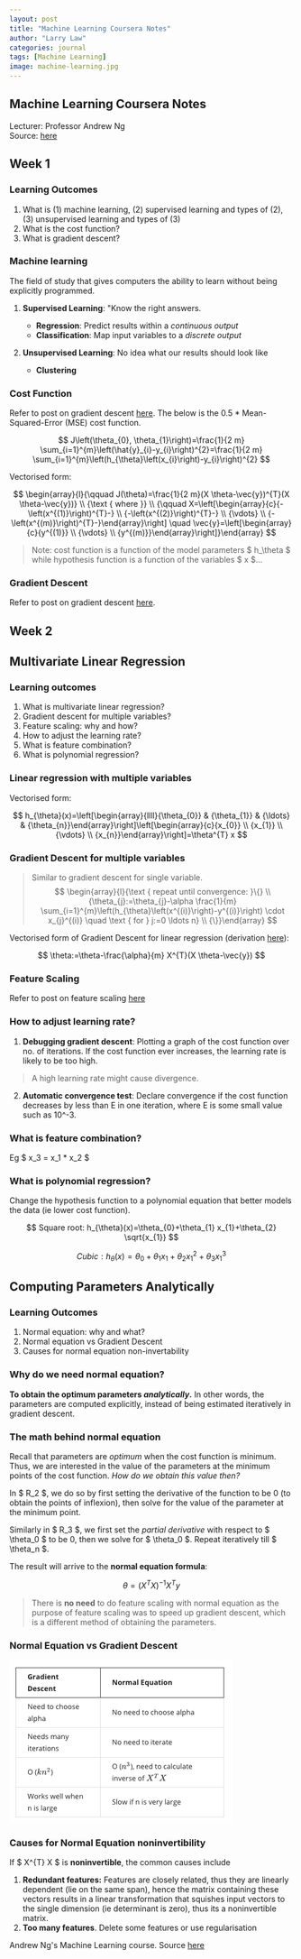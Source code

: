 ```yaml
---
layout: post
title: "Machine Learning Coursera Notes"
author: "Larry Law"
categories: journal
tags: [Machine Learning]
image: machine-learning.jpg
---
```


## Machine Learning Coursera Notes

Lecturer: Professor Andrew Ng <br>
Source: [here](https://www.coursera.org/learn/machine-learning/home/welcome)

## Week 1
### Learning Outcomes
1. What is (1) machine learning, (2) supervised learning and types of (2), (3) unsupervised learning and types of (3)
2. What is the cost function?
3. What is gradient descent?

### Machine learning
The field of study that gives computers the ability to learn without being explicitly programmed.
1. **Supervised Learning**: "Know the right answers.

    - **Regression**: Predict results within a _continuous output_ 
    - **Classification**: Map input variables to a _discrete output_

2. **Unsupervised Learning**: No idea what our results should look like
    - **Clustering**

### Cost Function
Refer to post on gradient descent [here](./gradient-descent.html). The below is the 0.5 * Mean-Squared-Error (MSE) cost function.

$$
J\left(\theta_{0}, \theta_{1}\right)=\frac{1}{2 m} \sum_{i=1}^{m}\left(\hat{y}_{i}-y_{i}\right)^{2}=\frac{1}{2 m} \sum_{i=1}^{m}\left(h_{\theta}\left(x_{i}\right)-y_{i}\right)^{2}
$$

Vectorised form:

$$
\begin{array}{l}{\qquad J(\theta)=\frac{1}{2 m}(X \theta-\vec{y})^{T}(X \theta-\vec{y})} \\ {\text { where }} \\ {\qquad X=\left[\begin{array}{c}{-\left(x^{(1)}\right)^{T}-} \\ {-\left(x^{(2)}\right)^{T}-} \\ {\vdots} \\ {-\left(x^{(m)}\right)^{T}-}\end{array}\right] \quad \vec{y}=\left[\begin{array}{c}{y^{(1)}} \\ {\vdots} \\ {y^{(m)}}\end{array}\right]}\end{array}
$$

> Note: cost function is a function of the model parameters \$ h_\theta \$ while hypothesis function is a function of the variables \$ x \$...

### Gradient Descent
Refer to post on gradient descent [here](./gradient-descent.html). 

## Week 2
## Multivariate Linear Regression
### Learning outcomes
1. What is multivariate linear regression? 
2. Gradient descent for multiple variables?
2. Feature scaling: why and how?
3. How to adjust the learning rate?
4. What is feature combination?
5. What is polynomial regression?

### Linear regression with multiple variables

Vectorised form:

$$
h_{\theta}(x)=\left[\begin{array}{llll}{\theta_{0}} & {\theta_{1}} & {\ldots} & {\theta_{n}}\end{array}\right]\left[\begin{array}{c}{x_{0}} \\ {x_{1}} \\ {\vdots} \\ {x_{n}}\end{array}\right]=\theta^{T} x
$$

### Gradient Descent for multiple variables
> Similar to gradient descent for single variable.
$$
\begin{array}{l}{\text { repeat until convergence: }\{} \\ {\theta_{j}:=\theta_{j}-\alpha \frac{1}{m} \sum_{i=1}^{m}\left(h_{\theta}\left(x^{(i)}\right)-y^{(i)}\right) \cdot x_{j}^{(i)} \quad \text { for } j:=0 \ldots n} \\ {\}}\end{array}
$$


Vectorised form of Gradient Descent for linear regression (derivation [here](./gradient-descent-linear-regression.html)):

$$
\theta:=\theta-\frac{\alpha}{m} X^{T}(X \theta-\vec{y})
$$


### Feature Scaling
Refer to post on feature scaling [here](./feature-scaling.html)

### How to adjust learning rate?
1. **Debugging gradient descent**: Plotting a graph of the cost function over no. of iterations. If the cost function ever increases, the learning rate is likely to be too high.
> A high learning rate might cause divergence.
2. **Automatic convergence test**: Declare convergence if the cost function decreases by less than E in one iteration, where E is some small value such as 10^-3. 

### What is feature combination?
Eg \$ x_3 = x_1 * x_2 \$

### What is polynomial regression?
Change the hypothesis function to a polynomial equation that better models the data (ie lower cost function).

$$
Square root: h_{\theta}(x)=\theta_{0}+\theta_{1} x_{1}+\theta_{2} \sqrt{x_{1}}
$$

$$
Cubic: h_{\theta}(x)=\theta_{0}+\theta_{1} x_{1}+\theta_{2} x_{1}^{2}+\theta_{3} x_{1}^{3}
$$

## Computing Parameters Analytically
### Learning Outcomes
1. Normal equation: why and what?
2. Normal equation vs Gradient Descent
3. Causes for normal equation non-invertability

### Why do we need normal equation? 
**To obtain the optimum parameters _analytically_.** In other words, the parameters are computed explicitly, instead of being estimated iteratively in gradient descent.

### The math behind normal equation
Recall that parameters are _optimum_ when the cost function is minimum. Thus, we are interested in the value of the parameters at the minimum points of the cost function. _How do we obtain this value then?_

In \$ R_2 \$, we do so by first setting the derivative of the function to be 0 (to obtain the points of inflexion), then solve for the value of the parameter at the minimum point.

Similarly in \$ R_3 \$, we first set the _partial derivative_ with respect to \$ \theta_0 \$ to be 0, then we solve for \$ \theta_0 \$. Repeat iteratively till \$ \theta_n \$.

The result will arrive to the **normal equation formula**:

$$
\theta=\left(X^{T} X\right)^{-1} X^{T} y
$$

> There is **no need** to do feature scaling with normal equation as the purpose of feature scaling was to speed up gradient descent, which is a different method of obtaining the parameters.

### Normal Equation vs Gradient Descent

![Normal Equation vs Gradient Descent](/assets/img/comparison.jpg)

<!-- TODO: Normal equation only for linear regression? -->

### Causes for Normal Equation noninvertibility
If \$ X^{T} X \$ is **noninvertible**, the common causes include
1. **Redundant features:** Features are closely related, thus they are linearly dependent (lie on the same span), hence the matrix containing these vectors results in a linear transformation that squishes input vectors to the single dimension (ie determinant is zero), thus its a noninvertible matrix.
2. **Too many features**. Delete some features or use regularisation

Andrew Ng's Machine Learning course. Source [here](https://www.coursera.org/learn/machine-learning)